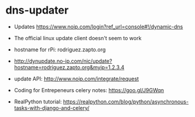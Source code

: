 # dns-updater

- Updates https://www.noip.com/login?ref_url=console#!/dynamic-dns
- The official linux update client doesn't seem to work

- hostname for rPi: rodriguez.zapto.org
- http://dynupdate.no-ip.com/nic/update?hostname=rodriguez.zapto.org&myip=1.2.3.4
- update API: http://www.noip.com/integrate/request
- Coding for Entrepeneurs celery notes: https://goo.gl/J9GWqn
- RealPython tutorial: https://realpython.com/blog/python/asynchronous-tasks-with-django-and-celery/

